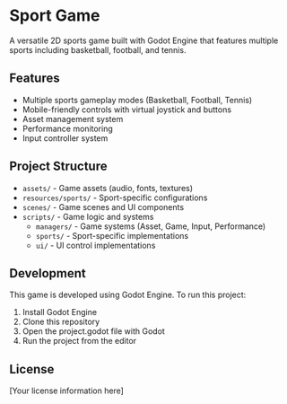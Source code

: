 # Sport Game

A versatile 2D sports game built with Godot Engine that features multiple sports including basketball, football, and tennis.

## Features

- Multiple sports gameplay modes (Basketball, Football, Tennis)
- Mobile-friendly controls with virtual joystick and buttons
- Asset management system
- Performance monitoring
- Input controller system

## Project Structure

- `assets/` - Game assets (audio, fonts, textures)
- `resources/sports/` - Sport-specific configurations
- `scenes/` - Game scenes and UI components
- `scripts/` - Game logic and systems
  - `managers/` - Game systems (Asset, Game, Input, Performance)
  - `sports/` - Sport-specific implementations
  - `ui/` - UI control implementations

## Development

This game is developed using Godot Engine. To run this project:

1. Install Godot Engine
2. Clone this repository
3. Open the project.godot file with Godot
4. Run the project from the editor

## License

[Your license information here]